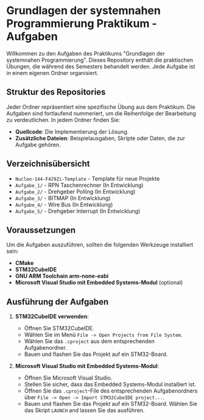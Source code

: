 # Grundlagen der systemnahen Programmierung Praktikum - Aufgaben

Willkommen zu den Aufgaben des Praktikums "Grundlagen der systemnahen Programmierung". Dieses Repository enthält die praktischen Übungen, die während des Semesters behandelt werden. Jede Aufgabe ist in einem eigenen Ordner organisiert.

## Struktur des Repositories

Jeder Ordner repräsentiert eine spezifische Übung aus dem Praktikum. Die Aufgaben sind fortlaufend nummeriert, um die Reihenfolge der Bearbeitung zu verdeutlichen. In jedem Ordner finden Sie:

- **Quellcode**: Die Implementierung der Lösung.
- **Zusätzliche Dateien**: Beispielausgaben, Skripte oder Daten, die zur Aufgabe gehören.

## Verzeichnisübersicht

- `Nucleo-144-F429Zi-Template` - Template für neue Projekte
- `Aufgabe_1/` - RPN Taschenrechner (In Entwicklung)
- `Aufgabe_2/` - Drehgeber Polling (In Entwicklung)
- `Aufgabe_3/` - BITMAP (In Entwicklung)
- `Aufgabe_4/` - Wire Bus (In Entwicklung)
- `Aufgabe_5/` - Drehgeber Interrupt (In Entwicklung)

## Voraussetzungen

Um die Aufgaben auszuführen, sollten die folgenden Werkzeuge installiert sein:

- **CMake**
- **STM32CubeIDE**
- **GNU ARM Toolchain arm-none-eabi**
- **Microsoft Visual Studio mit Embedded Systems-Modul** (optional)

## Ausführung der Aufgaben

1. **STM32CubeIDE verwenden**:
   - Öffnen Sie STM32CubeIDE.
   - Wählen Sie im Menü `File -> Open Projects from File System`.
   - Wählen Sie das `.cproject` aus dem entsprechenden Aufgabenordner.
   - Bauen und flashen Sie das Projekt auf ein STM32-Board.

2. **Microsoft Visual Studio mit Embedded Systems-Modul**:
   - Öffnen Sie Microsoft Visual Studio.
   - Stellen Sie sicher, dass das Embedded Systems-Modul installiert ist.
   - Öffnen Sie das `.cproject`-File des entsprechenden Aufgabenordners über `File -> Open -> Import STM32CubeIDE project...`.
   - Bauen und flashen Sie das Projekt auf ein STM32-Board. Wählen Sie das Skript `LAUNCH` and lassen Sie das ausführen.
